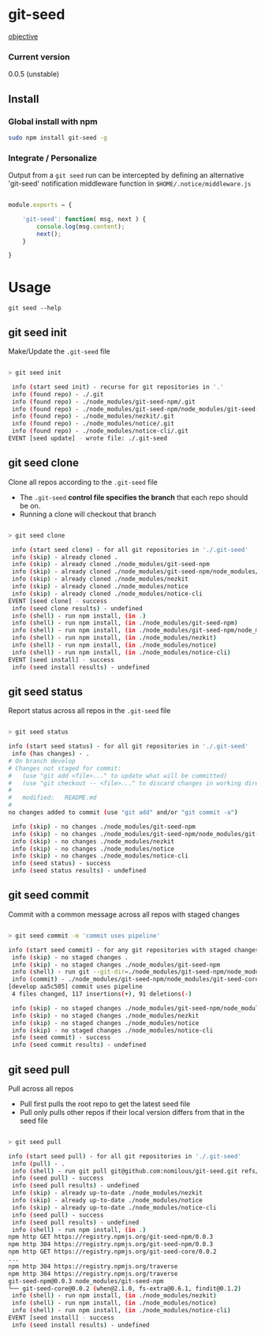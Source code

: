 git-seed
========

[objective](https://github.com/nomilous/git-seed/blob/master/objective)


### Current version 

0.0.5 (unstable)


Install
-------

### Global install with npm

```bash
sudo npm install git-seed -g
```

### Integrate / Personalize

Output from a `git seed` run can be intercepted by defining an alternative 'git-seed' notification middleware function in `$HOME/.notice/middleware.js`

```js

module.exports = {

    'git-seed': function( msg, next ) {
        console.log(msg.content);
        next();
    }

}

```

Usage
=====

```
git seed --help
```

git seed init
-------------

Make/Update the `.git-seed` file

```bash

> git seed init

 info (start seed init) - recurse for git repositories in '.'
 info (found repo) - ./.git
 info (found repo) - ./node_modules/git-seed-npm/.git
 info (found repo) - ./node_modules/git-seed-npm/node_modules/git-seed-core/.git
 info (found repo) - ./node_modules/nezkit/.git
 info (found repo) - ./node_modules/notice/.git
 info (found repo) - ./node_modules/notice-cli/.git
EVENT [seed update] - wrote file: ./.git-seed

```

git seed clone
--------------

Clone all repos according to the `.git-seed` file

* The `.git-seed` **control file specifies the branch** that each repo should be on.
* Running a clone will checkout that branch

```bash

> git seed clone

 info (start seed clone) - for all git repositories in './.git-seed'
 info (skip) - already cloned .
 info (skip) - already cloned ./node_modules/git-seed-npm
 info (skip) - already cloned ./node_modules/git-seed-npm/node_modules/git-seed-core
 info (skip) - already cloned ./node_modules/nezkit
 info (skip) - already cloned ./node_modules/notice
 info (skip) - already cloned ./node_modules/notice-cli
EVENT [seed clone] - success
 info (seed clone results) - undefined
 info (shell) - run npm install, (in .)
 info (shell) - run npm install, (in ./node_modules/git-seed-npm)
 info (shell) - run npm install, (in ./node_modules/git-seed-npm/node_modules/git-seed-core)
 info (shell) - run npm install, (in ./node_modules/nezkit)
 info (shell) - run npm install, (in ./node_modules/notice)
 info (shell) - run npm install, (in ./node_modules/notice-cli)
EVENT [seed install] - success
 info (seed install results) - undefined

```

git seed status
---------------

Report status across all repos in the `.git-seed` file

```bash

> git seed status

info (start seed status) - for all git repositories in './.git-seed'
 info (has changes) - .
# On branch develop
# Changes not staged for commit:
#   (use "git add <file>..." to update what will be committed)
#   (use "git checkout -- <file>..." to discard changes in working directory)
#
#   modified:   README.md
#
no changes added to commit (use "git add" and/or "git commit -a")

 info (skip) - no changes ./node_modules/git-seed-npm
 info (skip) - no changes ./node_modules/git-seed-npm/node_modules/git-seed-core
 info (skip) - no changes ./node_modules/nezkit
 info (skip) - no changes ./node_modules/notice
 info (skip) - no changes ./node_modules/notice-cli
 info (seed status) - success
 info (seed status results) - undefined

```


git seed commit
---------------

Commit with a common message across all repos with staged changes

```bash

> git seed commit -m 'commit uses pipeline'

info (start seed commit) - for any git repositories with staged changes in './.git-seed' 
 info (skip) - no staged changes .
 info (skip) - no staged changes ./node_modules/git-seed-npm
 info (shell) - run git --git-dir=./node_modules/git-seed-npm/node_modules/git-seed-core/.git --work-tree=./node_modules/git-seed-npm/node_modules/git-seed-core commit -m commit uses pipeline
 info (commit) - ./node_modules/git-seed-npm/node_modules/git-seed-core
[develop aa5c505] commit uses pipeline
 4 files changed, 117 insertions(+), 91 deletions(-)

 info (skip) - no staged changes ./node_modules/git-seed-npm/node_modules/git-seed-core
 info (skip) - no staged changes ./node_modules/nezkit
 info (skip) - no staged changes ./node_modules/notice
 info (skip) - no staged changes ./node_modules/notice-cli
 info (seed commit) - success
 info (seed commit results) - undefined

```


git seed pull
-------------

Pull across all repos

* Pull first pulls the root repo to get the latest seed file 
* Pull only pulls other repos if their local version differs from that in the seed file

```bash

> git seed pull

info (start seed pull) - for all git repositories in './.git-seed'
 info (pull) - .
 info (shell) - run git pull git@github.com:nomilous/git-seed.git refs/heads/develop, (in .)
 info (seed pull) - success
 info (seed pull results) - undefined
 info (skip) - already up-to-date ./node_modules/nezkit
 info (skip) - already up-to-date ./node_modules/notice
 info (skip) - already up-to-date ./node_modules/notice-cli
 info (seed pull) - success
 info (seed pull results) - undefined
 info (shell) - run npm install, (in .)
npm http GET https://registry.npmjs.org/git-seed-npm/0.0.3
npm http 304 https://registry.npmjs.org/git-seed-npm/0.0.3
npm http GET https://registry.npmjs.org/git-seed-core/0.0.2
...
npm http 304 https://registry.npmjs.org/traverse
npm http 304 https://registry.npmjs.org/traverse
git-seed-npm@0.0.3 node_modules/git-seed-npm
└── git-seed-core@0.0.2 (when@2.1.0, fs-extra@0.6.1, findit@0.1.2)
 info (shell) - run npm install, (in ./node_modules/nezkit)
 info (shell) - run npm install, (in ./node_modules/notice)
 info (shell) - run npm install, (in ./node_modules/notice-cli)
EVENT [seed install] - success
 info (seed install results) - undefined



```
